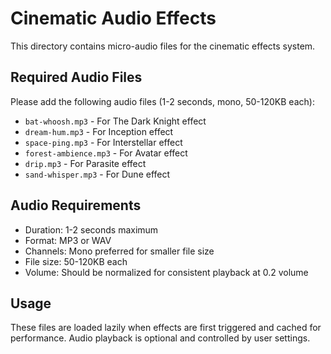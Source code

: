 # Cinematic Audio Effects

This directory contains micro-audio files for the cinematic effects system.

## Required Audio Files

Please add the following audio files (1-2 seconds, mono, 50-120KB each):

- `bat-whoosh.mp3` - For The Dark Knight effect
- `dream-hum.mp3` - For Inception effect  
- `space-ping.mp3` - For Interstellar effect
- `forest-ambience.mp3` - For Avatar effect
- `drip.mp3` - For Parasite effect
- `sand-whisper.mp3` - For Dune effect

## Audio Requirements

- Duration: 1-2 seconds maximum
- Format: MP3 or WAV
- Channels: Mono preferred for smaller file size
- File size: 50-120KB each
- Volume: Should be normalized for consistent playback at 0.2 volume

## Usage

These files are loaded lazily when effects are first triggered and cached for performance. Audio playback is optional and controlled by user settings.